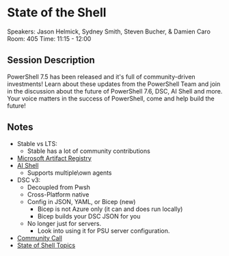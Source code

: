 # State of the Shell

Speakers: Jason Helmick, Sydney Smith, Steven Bucher, & Damien Caro
Room: 405
Time:  11:15 - 12:00

## Session Description

PowerShell 7.5 has been released and it's full of community-driven investments! Learn about these
updates from the PowerShell Team and join in the discussion about the future of PowerShell 7.6, DSC,
AI Shell and more. Your voice matters in the success of PowerShell, come and help build the future!

## Notes

- Stable vs LTS:
  - Stable has a lot of community contributions
- [Microsoft Artifact Registry](https://mcr.microsoft.com/)
- [AI Shell](https://learn.microsoft.com/en-us/powershell/utility-modules/aishell/overview?view=ps-modules)
  - Supports multiple\own agents
- DSC v3:
  - Decoupled from Pwsh
  - Cross-Platform native
  - Config in JSON, YAML, or Bicep (new)
    - Bicep is not Azure only (it can and does run locally)
    - Bicep builds your DSC JSON for you
  - No longer just for servers.
    - Look into using it for PSU server configuration.
- [Community Call](aka.ms/PSCommunityCallInfo)
- [State of Shell Topics](aka.ms/SOTS2025)
